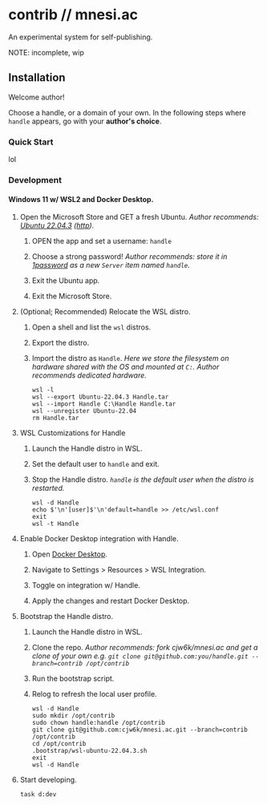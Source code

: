 # contrib // mnesi.ac

An experimental system for self-publishing.

NOTE: incomplete, wip

## Installation

Welcome author!

Choose a handle, or a domain of your own. In the following steps where `handle` appears, go with your **author's choice**.

### Quick Start

lol

### Development

#### Windows 11 w/ WSL2 and Docker Desktop.

1. Open the Microsoft Store and GET a fresh Ubuntu. _Author recommends: [Ubuntu 22.04.3](ms-windows-store://pdp/?ProductId=9PN20MSR04DW) ([http](https://apps.microsoft.com/detail/9PN20MSR04DW))._

   1. OPEN the app and set a username: `handle`

   2. Choose a strong password! _Author recommends: store it in [1password](https://1password.com/) as a new `Server` item named `handle`._

   3. Exit the Ubuntu app.

   4. Exit the Microsoft Store.

2. (Optional; Recommended) Relocate the WSL distro.

   1. Open a shell and list the `wsl` distros.

   2. Export the distro.

   3. Import the distro as `Handle`. _Here we store the filesystem on hardware shared with the OS and mounted at `C:`. Author recommends dedicated hardware._

      ```shell
      wsl -l
      wsl --export Ubuntu-22.04.3 Handle.tar
      wsl --import Handle C:\Handle Handle.tar
      wsl --unregister Ubuntu-22.04
      rm Handle.tar
      ```

3. WSL Customizations for Handle

   1. Launch the Handle distro in WSL.

   2. Set the default user to `handle` and exit.

   3. Stop the Handle distro. *`handle` is the default user when the distro is restarted.*

      ```shell
      wsl -d Handle
      echo $'\n'[user]$'\n'default=handle >> /etc/wsl.conf
      exit
      wsl -t Handle
      ```

4. Enable Docker Desktop integration with Handle.

   1. Open [Docker Desktop](https://www.docker.com/products/docker-desktop/).

   2. Navigate to Settings > Resources > WSL Integration.

   3. Toggle on integration w/ Handle.

   4. Apply the changes and restart Docker Desktop.

5. Bootstrap the Handle distro.

   1. Launch the Handle distro in WSL.

   2. Clone the repo. *Author recommends: fork cjw6k/mnesi.ac and get a clone of your own e.g. `git clone git@github.com:you/handle.git --branch=contrib /opt/contrib`*

   3. Run the bootstrap script.

   4. Relog to refresh the local user profile.

      ```shell
      wsl -d Handle
      sudo mkdir /opt/contrib
      sudo chown handle:handle /opt/contrib
      git clone git@github.com:cjw6k/mnesi.ac.git --branch=contrib /opt/contrib
      cd /opt/contrib
      .bootstrap/wsl-ubuntu-22.04.3.sh
      exit
      wsl -d Handle
      ```

6. Start developing.

   ```shell
   task d:dev
   ```
